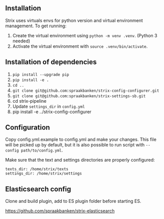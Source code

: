 ## Installation

Strix uses virtuals envs for python version and virtual environment management. To get running:

1. Create the virtual environment using `python -m venv .venv`.  (Python 3 needed)
2. Activate the virtual environment with `source .venv/bin/activate`.

## Installation of dependencies

1. `pip install --upgrade pip` 
2. `pip install -e .`
3. `cd ..`
4. `git clone git@github.com:spraakbanken/strix-config-configurer.git`
5. `git clone git@github.com:spraakbanken/strix-settings-sb.git`
6. cd strix-pipeline
7. Update `settings_dir` in `config.yml`
8. pip install -e ../strix-config-configurer


## Configuration

Copy config.yml.example to config.yml and make your changes. This file will be picked up by 
default, but it is also possible to run script with `--config path/to/config.yml`.

Make sure that the text and settings directories are properly configured:

```
texts_dir: /home/strix/texts
settings_dir: /home/strix/settings
```

## Elasticsearch config

Clone and build plugin, add to ES plugin folder before starting ES.

https://github.com/spraakbanken/strix-elasticsearch

